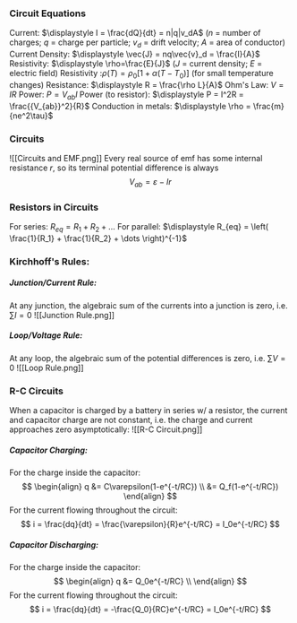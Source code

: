 ### Circuit Equations
Current: $\displaystyle I = \frac{dQ}{dt} = n|q|v_dA$
($n$ = number of charges; $q$ = charge per particle; $v_d$ = drift velocity; $A$ = area of conductor)
Current Density: $\displaystyle \vec{J} = nq\vec{v}_d = \frac{I}{A}$
Resistivity: $\displaystyle \rho=\frac{E}{J}$
($J$ = current density; $E$ = electric field)
Resistivity :$\displaystyle \rho(T) = \rho_0[1+\alpha(T-T_0)]$ (for small temperature changes)
Resistance: $\displaystyle R = \frac{\rho L}{A}$
Ohm's Law: $V = IR$
Power: $P = V_{ab}I$
Power (to resistor): $\displaystyle P = I^2R = \frac{{V_{ab}}^2}{R}$
Conduction in metals: $\displaystyle \rho = \frac{m}{ne^2\tau}$
### Circuits
![[Circuits and EMF.png]]
Every real source of emf has some internal resistance $r$, so its terminal potential difference is always
$$
V_{ab} = \varepsilon-Ir
$$
### Resistors in Circuits
For series: $\displaystyle R_{eq} = R_1 + R_2 + \dots$
For parallel: $\displaystyle R_{eq} = \left( \frac{1}{R_1} + \frac{1}{R_2} + \dots \right)^{-1}$
### Kirchhoff's Rules:
##### Junction/Current Rule:
At any junction, the algebraic sum of the currents into a junction is zero, i.e. $\displaystyle\sum I = 0$
![[Junction Rule.png]]
##### Loop/Voltage Rule:
At any loop, the algebraic sum of the potential differences is zero, i.e. $\displaystyle \sum V = 0$
![[Loop Rule.png]]
### R-C Circuits
When a capacitor is charged by a battery in series w/ a resistor, the current and capacitor charge are not constant, i.e. the charge and current approaches zero asymptotically:
![[R-C Circuit.png]]
##### Capacitor Charging:
For the charge inside the capacitor:
$$
\begin{align}
q &= C\varepsilon(1-e^{-t/RC}) \\
&= Q_f(1-e^{-t/RC})
\end{align}
$$
For the current flowing throughout the circuit:
$$
i = \frac{dq}{dt} = \frac{\varepsilon}{R}e^{-t/RC} = I_0e^{-t/RC}
$$
##### Capacitor Discharging:
For the charge inside the capacitor:
$$
\begin{align}
q &= Q_0e^{-t/RC} \\
\end{align}
$$
For the current flowing throughout the circuit:
$$
i = \frac{dq}{dt} = -\frac{Q_0}{RC}e^{-t/RC} = I_0e^{-t/RC}
$$
